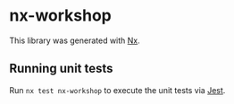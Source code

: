 # nx-workshop

This library was generated with [Nx](https://nx.dev).

## Running unit tests

Run `nx test nx-workshop` to execute the unit tests via [Jest](https://jestjs.io).
